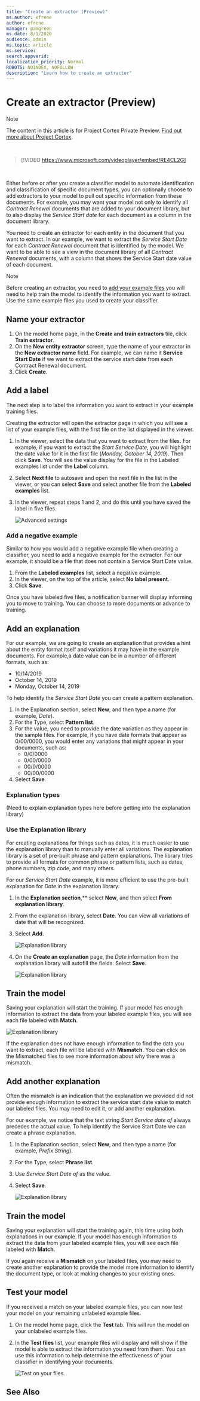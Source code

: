```yaml
---
title: "Create an extractor (Preview)"
ms.author: efrene
author: efrene
manager: pamgreen
ms.date: 8/1/2020
audience: admin
ms.topic: article
ms.service: 
search.appverid: 
localization_priority: Normal
ROBOTS: NOINDEX, NOFOLLOW
description: "Learn how to create an extractor"
---
```


# Create an extractor (Preview)
> [!Note] 
> The content in this article is for Project Cortex Private Preview. [Find out more about Project Cortex](https://aka.ms/projectcortex).

</br>

> [!VIDEO https://www.microsoft.com/videoplayer/embed/RE4CL2G]

</br> 

Either before or after you create a classifier model to automate identification and classification of specific document types, you can optionally choose to add extractors to your model to pull out specific information from these documents. For example, you may want your model not only to identify all *Contract Renewal* documents that are added to your document library, but to also display the *Service Start date* for each document as a column in the document library.

You need to create an extractor for each entity in the document that you want to extract. In our example, we want to extract the *Service Start Date* for each *Contract Renewal* document that is identified by the model. We want to be able to see a view in the document library of all *Contract Renewal* documents, with a column that shows the Service Start date value of each document.

> [!Note]
> Before creating an extractor, you need to [add your example files]() you will need to help train the model to identify the information you want to extract. Use the same example files you used to create your classifier.


## Name your extractor

1. On the model home page, in the **Create and train extractors** tile, click **Train extractor**.
2. On the **New entity extractor** screen, type the name of your extractor in the **New extractor name** field. For example, we can name it **Service Start Date** if we want to extract the service start date from each Contract Renewal document.
3. Click **Create**.

## Add a label

The next step is to label the information you want to extract in your example training files.

Creating the extractor will open the extractor page in which you will see a list of your example files, with the first file on the list displayed in the viewer.

1. In the viewer, select the data that you want to extract from the files. For example, if you want to extract the *Start Service Date*, you will highlight the date value for it in the first file (*Monday, October 14, 2019*). Then click **Save**.  You will see the value display for the file in the Labeled examples list under the **Label** column.
2. Select **Next file** to autosave and open the next file in the list in the viewer, or you can select **Save** and select another file from the **Labeled examples** list.
3. In the viewer, repeat steps 1 and 2, and do this until you have saved the label in five files.

    ![Advanced settings](../media/content-understanding/select-service-start-date.png) 


### Add a negative example

Similar to how you would add a negative example file when creating a classifier, you need to add a negative example for the extractor. For our example, it should be a file that does not contain a Service Start Date value.

1. From the **Labeled examples** list, select a negative example.
2. In the viewer, on the top of the article, select **No label present**.
3. Click **Save**.
 
Once you have labeled five files, a notification banner will display informing you to move to training. You can choose to more documents or advance to training. 

## Add an explanation

For our example, we are going to create an explanation that provides a hint about the entity format itself and variations it may have in the example documents. For example,a date value can be in a number of different formats, such as:
- 10/14/2019
- October 14, 2019
- Monday, October 14, 2019
 

To help identify the *Service Start Date* you can create a pattern explanation.

1. In the Explanation section, select **New**, and then type a name (for example, *Date*).
2. For the Type, select **Pattern list**.
3. For the value, you need to provide the date variation as they appear in the sample files. For example, if you have date formats that appear as 0/00/0000, you would enter any variations that might appear in your documents, such as:
    - 0/0/0000
    - 0/00/0000
    - 00/0/0000
    - 00/00/0000
4. Select **Save**.

### Explanation types

(Need to explain explanation types here before getting into the explanation library)

### Use the Explanation library

For creating explanations for things such as dates, it is much easier to use the explanation library than to manually enter all variations. The explanation library is a set of pre-built phrase and pattern explanations. The library tries to provide all formats for common phrase or pattern lists, such as dates, phone numbers, zip code, and many others. 

For our *Service Start Date* example, it is more efficient to use the pre-built explanation for *Date* in the explanation library:

1. In the **Explanation section**,** select **New**, and then select **From explanation library**.
2. From the explanation library, select **Date**. You can view all variations of date that will be recognized.
3. Select **Add**.</br>

    ![Explanation library](../media/content-understanding/explanation-library.png) 

4. On the **Create an explanation** page, the *Date* information from the explanation library will autofill the fields. Select **Save**.</br>

    ![Explanation library](../media/content-understanding/date-explanation-library.png) 

 
## Train the model 

Saving your explanation will start the training. If your model has enough information to extract the data from your labeled example files, you will see each file labeled with **Match**.  

![Explanation library](../media/content-understanding/match2.png) 

If the explanation does not have enough information to find the data you want to extract, each file will be labeled with **Mismatch**. You can click on the Mismatched files to see more information about why there was a mismatch.


## Add another explanation

Often the mismatch is an indication that the explanation we provided did not provide enough information to extract the service start date value to match our labeled files. You may need to edit it, or add another explanation.

For our example, we notice that the text string *Start Service date of* always precedes the actual value. To help identify the Service Start Date we can create a phrase explanation.

1. In the Explanation section, select **New**, and then type a name (for example, *Prefix String*).
2. For the Type, select **Phrase list**.
3. Use *Service Start Date of* as the value.
4. Select **Save**.

    ![Explanation library](../media/content-understanding/prefix-string.png) 


## Train the model

Saving your explanation will start the training again, this time using both explanations in our example. If your model has enough information to extract the data from your labeled example files, you will see each file labeled with **Match**. 

If you again receive a **Mismatch** on your labeled files, you may need to create another explanation to provide the model more information to identify the document type, or look at making changes to your existing ones.

## Test your model

If you received a match on your labeled example files, you can now test your model on your remaining unlabeled example files.

1. On the model home page, click the **Test** tab.  This will run the model on your unlabeled example files.
2. In the **Test files** list, your example files will display and will show if the model is able to extract the information you need from them. You can use this information to help determine the effectiveness of your classifier in identifying your documents.

    ![Test on your files](../media/content-understanding/test-filies-extractor.png) 

## See Also
  




